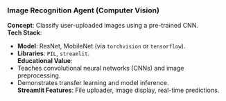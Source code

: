 ### **Image Recognition Agent (Computer Vision)**  
**Concept**: Classify user-uploaded images using a pre-trained CNN.  
**Tech Stack**:  
- **Model**: ResNet, MobileNet (via `torchvision` or `tensorflow`).  
- **Libraries**: `PIL`, `streamlit`.  
**Educational Value**:  
- Teaches convolutional neural networks (CNNs) and image preprocessing.  
- Demonstrates transfer learning and model inference.  
**Streamlit Features**: File uploader, image display, real-time predictions.  